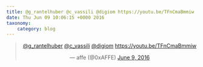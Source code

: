 ```yaml
---
title: @g_rantelhuber @c_vassili @digiom https://youtu.be/TFnCmaBmmiw
date: Thu Jun 09 10:06:15 +0000 2016
taxonomy:
    category: blog
---
```

<blockquote class="twitter-tweet" align="center"><p lang="und" dir="ltr"><a href="https://twitter.com/g_rantelhuber">@g_rantelhuber</a> <a href="https://twitter.com/c_vassili">@c_vassili</a> <a href="https://twitter.com/digiom">@digiom</a> <a href="https://youtu.be/TFnCmaBmmiw">https://youtu.be/TFnCmaBmmiw</a></p>&mdash; affe (@0xAFFE) <a href="https://twitter.com/0xAFFE/status/740847467684564992">June 9, 2016</a></blockquote>
